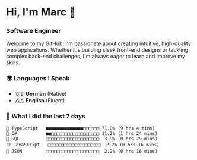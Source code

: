 # Hi, I'm Marc 👋 
### Software Engineer

Welcome to my GitHub! I'm passionate about creating intuitive, high-quality web applications. Whether it's building sleek front-end designs or tackling complex back-end challenges, I'm always eager to learn and improve my skills.  

### 🌍 Languages I Speak  
- 🇩🇪 **German** (Native)  
- 🇬🇧 **English** (Fluent)

### 🤯 What I did the last 7 days

```
🔷 TypeScript   ■■■■■■■■■■■■■■□□□□□□ 71.8% (9 hrs 4 mins)
🔷 C#           ■■□□□□□□□□□□□□□□□□□□ 11.2% (1 hrs 24 mins)
📄 SQL          □□□□□□□□□□□□□□□□□□□□  3.9% (0 hrs 29 mins)
🟨 JavaScript   □□□□□□□□□□□□□□□□□□□□  2.2% (0 hrs 16 mins)
📄 JSON         □□□□□□□□□□□□□□□□□□□□  2.2% (0 hrs 16 mins)
```